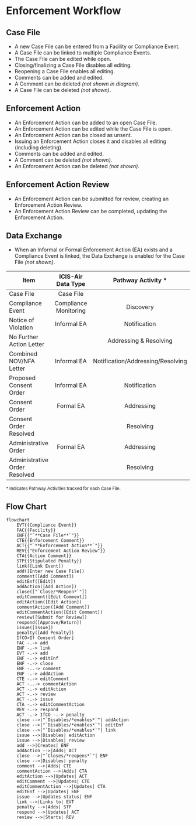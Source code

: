 # Enforcement Workflow

## Case File

* A new Case File can be entered from a Facility or Compliance Event.
* A Case File can be linked to multiple Compliance Events.
* The Case File can be edited while open.
* Closing/finalizing a Case File disables all editing.
* Reopening a Case File enables all editing.
* Comments can be added and edited.
* A Comment can be deleted *(not shown in diagram)*.
* A Case File can be deleted *(not shown)*.

## Enforcement Action

* An Enforcement Action can be added to an open Case File.
* An Enforcement Action can be edited while the Case File is open.
* An Enforcement Action can be closed as unsent.
* Issuing an Enforcement Action closes it and disables all editing (including deleting).
* Comments can be added and edited.
* A Comment can be deleted *(not shown)*.
* An Enforcement Action can be deleted *(not shown)*.

## Enforcement Action Review

* An Enforcement Action can be submitted for review, creating an Enforcement Action Review.
* An Enforcement Action Review can be completed, updating the Enforcement Action.

## Data Exchange

* When an Informal or Formal Enforcement Action (EA) exists and a Compliance Event is linked, the Data Exchange is
  enabled for the Case File *(not shown)*.

| Item                          |  ICIS-Air Data Type   |        Pathway Activity *         |
|-------------------------------|:---------------------:|:---------------------------------:|
| Case File                     |       Case File       |                                   |
| Compliance Event              | Compliance Monitoring |             Discovery             |
| Notice of Violation           |      Informal EA      |           Notification            |
| No Further Action Letter      |                       |      Addressing & Resolving       |
| Combined NOV/NFA Letter       |      Informal EA      | Notification/Addressing/Resolving |
| Proposed Consent Order        |      Informal EA      |           Notification            |
| Consent Order                 |       Formal EA       |            Addressing             |
| Consent Order Resolved        |                       |             Resolving             |
| Administrative Order          |       Formal EA       |            Addressing             |
| Administrative Order Resolved |                       |             Resolving             |

<small>
* Indicates Pathway Activities tracked for each Case File.
</small>

## Flow Chart

```mermaid
flowchart
    EVT{{Compliance Event}}
    FAC{{Facility}}
    ENF{{"`**Case File**`"}}
    CTE{{Enforcement Comment}}
    ACT{{"`**Enforcement Action**`"}}
    REV{{"Enforcement Action Review"}}
    CTA{{Action Comment}}
    STP{{Stipulated Penalty}}
    link([Link Event])
    add([Enter new Case File])
    comment([Add Comment])
    editEnf([Edit])
    addAction([Add Action])
    close(["`Close/*Reopen*`"])
    editComment([Edit Comment])
    editAction([Edit Action])
    commentAction([Add Comment])
    editCommentAction([Edit Comment])
    review([Submit for Review])
    respond([Approve/Return])
    issue([Issue])
    penalty([Add Penalty])
    IfCO>If Consent Order]
    FAC -.-> add
    ENF -.-> link
    EVT -.-> add
    ENF -.-> editEnf
    ENF -.-> close
    ENF -..-> comment
    ENF -.-> addAction
    CTE -.-> editComment
    ACT -..-> commentAction
    ACT -.-> editAction
    ACT -.-> review
    ACT -.-> issue
    CTA -.-> editCommentAction
    REV -.-> respond
    ACT -.-> IfCO -.-> penalty
    close -->|"`Disables/*enables*`"| addAction
    close -->|"`Disables/*enables*`"| editEnf
    close -->|"`Disables/*enables*`"| link
    issue -->|Disables| editAction
    issue -->|Disables| review
    add -->|Creates| ENF
    addAction -->|Adds| ACT
    close -->|"`Closes/*reopens*`"| ENF
    close -->|Disables| penalty
    comment -->|Adds| CTE
    commentAction -->|Adds| CTA
    editAction -->|Updates| ACT
    editComment -->|Updates| CTE
    editCommentAction -->|Updates| CTA
    editEnf -->|Updates| ENF
    issue -->|Updates status| ENF
    link -->|Links to| EVT
    penalty -->|Adds| STP
    respond -->|Updates| ACT
    review -->|Starts| REV

```
